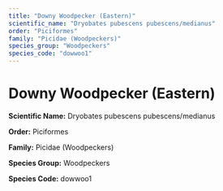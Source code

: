 ```yaml
---
title: "Downy Woodpecker (Eastern)"
scientific_name: "Dryobates pubescens pubescens/medianus"
order: "Piciformes"
family: "Picidae (Woodpeckers)"
species_group: "Woodpeckers"
species_code: "dowwoo1"
---
```


# Downy Woodpecker (Eastern)

**Scientific Name:** Dryobates pubescens pubescens/medianus

**Order:** Piciformes

**Family:** Picidae (Woodpeckers)

**Species Group:** Woodpeckers

**Species Code:** dowwoo1
